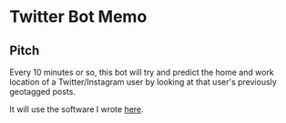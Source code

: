 # Twitter Bot Memo

## Pitch

Every 10 minutes or so, this bot will try and predict the home and work location of a Twitter/Instagram user by looking at that user's previously geotagged posts. 

It will use the software I wrote [here](https://github.com/dflatow/WSDM_2015_DEMO/wiki/TOY-DEMO).
